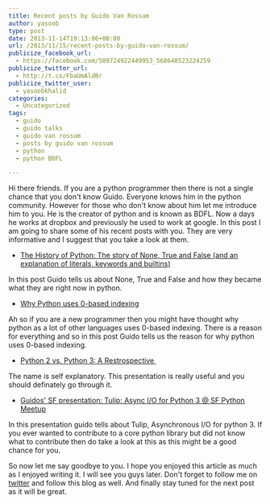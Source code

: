 ```yaml
---
title: Recent posts by Guido Van Rossum
author: yasoob
type: post
date: 2013-11-14T19:13:06+00:00
url: /2013/11/15/recent-posts-by-guido-van-rossum/
publicize_facebook_url:
  - https://facebook.com/509724922449953_568648523224259
publicize_twitter_url:
  - http://t.co/FbaUmAldBr
publicize_twitter_user:
  - yasoobkhalid
categories:
  - Uncategorized
tags:
  - guido
  - guido talks
  - guido van rossum
  - posts by guido van rossum
  - python
  - python BDFL

---
```


Hi there friends. If you are a python programmer then there is not a single chance that you don't know Guido. Everyone knows him in the python community. However for those who don't know about him let me introduce him to you. He is the creator of python and is known as BDFL. Now a days he works at dropbox and previously he used to work at google. In this post I am going to share some of his recent posts with you. They are very informative and I suggest that you take a look at them.

  * [The History of Python: The story of None, True and False (and an explanation of literals, keywords and builtins)][1]

In this post Guido tells us about None, True and False and how they became what they are right now in python.

  * [Why Python uses 0-based indexing][2]

Ah so if you are a new programmer then you might have thought why python as a lot of other languages uses 0-based indexing. There is a reason for everything and so in this post Guido tells us the reason for why python uses 0-based indexing.

  * [Python 2 vs. Python 3: A Restrospective ][3]

The name is self explanatory. This presentation is really useful and you should definately go through it.

  * [Guidos' SF presentation: Tulip: Async I/O for Python 3 @ SF Python Meetup][4]

In this presentation guido tells about Tulip, Asynchronous I/O for python 3. If you ever wanted to contribute to a core python library but did not know what to contribute then do take a look at this as this might be a good chance for you.

So now let me say goodbye to you. I hope you enjoyed this article as much as I enjoyed writing it. I will see you guys later. Don't forget to follow me on [twitter][5] and follow this blog as well. And finally stay tuned for the next post as it will be great.

 [1]: http://python-history.blogspot.ro/2013/11/story-of-none-true-false.html
 [2]: https://plus.google.com/115212051037621986145/posts/YTUxbXYZyfi
 [3]: https://www.dropbox.com/s/83ppa5iykqmr14z/Py2v3Hackers2013.pptx
 [4]: https://www.dropbox.com/s/essjj4qmmtrhys4/SFMeetup2013.pdf
 [5]: http://twitter.com/yasoobkhalid